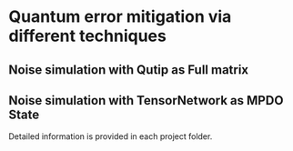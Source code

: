 # Quantum error mitigation via different techniques

## Noise simulation with Qutip as Full matrix

## Noise simulation with TensorNetwork as MPDO State
Detailed information is provided in each project folder.